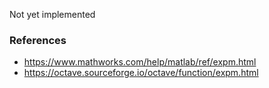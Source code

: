 Not yet implemented

### References

- https://www.mathworks.com/help/matlab/ref/expm.html
- https://octave.sourceforge.io/octave/function/expm.html
